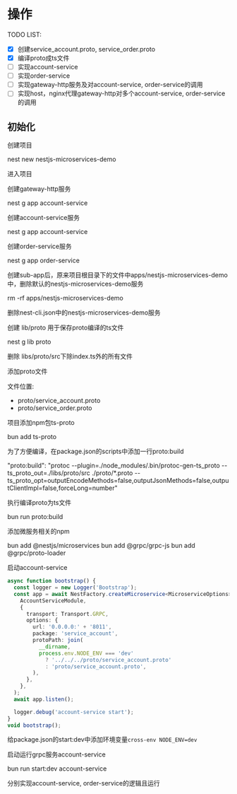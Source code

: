 # 操作

TODO LIST:

- [x] 创建service_account.proto, service_order.proto
- [x] 编译proto成ts文件
- [ ] 实现account-service
- [ ] 实现order-service
- [ ] 实现gateway-http服务及对account-service, order-service的调用
- [ ] 实现host，nginx代理gateway-http对多个account-service, order-service的调用

## 初始化

创建项目

nest new nestjs-microservices-demo

进入项目

创建gateway-http服务

nest g app account-service

创建account-service服务

nest g app account-service

创建order-service服务

nest g app order-service

创建sub-app后，原来项目根目录下的文件中apps/nestjs-microservices-demo中，删除默认的nestjs-microservices-demo服务

rm -rf apps/nestjs-microservices-demo

删除nest-cli.json中的nestjs-microservices-demo服务

创建 lib/proto 用于保存proto编译的ts文件

nest g lib proto

删除 libs/proto/src下除index.ts外的所有文件

添加proto文件

文件位置:

- proto/service_account.proto
- proto/service_order.proto

项目添加npm包ts-proto

bun add ts-proto

为了方便编译，在package.json的scripts中添加一行proto:build

"proto:build": "protoc --plugin=./node_modules/.bin/protoc-gen-ts_proto --ts_proto_out=./libs/proto/src ./proto/\*.proto --ts_proto_opt=outputEncodeMethods=false,outputJsonMethods=false,outputClientImpl=false,forceLong=number"

执行编译proto为ts文件

bun run proto:build

添加微服务相关的npm

bun add @nestjs/microservices
bun add @grpc/grpc-js
bun add @grpc/proto-loader

启动account-service

```typescript
async function bootstrap() {
  const logger = new Logger('Bootstrap');
  const app = await NestFactory.createMicroservice<MicroserviceOptions>(
    AccountServiceModule,
    {
      transport: Transport.GRPC,
      options: {
        url: '0.0.0.0:' + '8011',
        package: 'service_account',
        protoPath: join(
          __dirname,
          process.env.NODE_ENV === 'dev'
            ? '../../../proto/service_account.proto'
            : 'proto/service_account.proto',
        ),
      },
    },
  );
  await app.listen();

  logger.debug('account-service start');
}
void bootstrap();
```

给package.json的start:dev中添加环境变量`cross-env NODE_ENV=dev`

启动运行grpc服务account-service

bun run start:dev account-service

分别实现account-service, order-service的逻辑且运行
